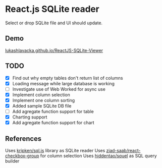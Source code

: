 # React.js SQLite reader

Select or drop SQLite file and UI should update.

## Demo

[lukashlavacka.github.io/ReactJS-SQLite-Viewer](//lukashlavacka.github.io/ReactJS-SQLite-Viewer)

## TODO

- [x] Find out why empty tables don't return list of columns
- [x] Loading message while large database is working
- [ ] Investigate use of Web Worked for async use
- [x] Implement column selection
- [x] Implement one column sorting
- [x] Added sample SQLite DB file
- [ ] Add agregate function support for table
- [X] Charting support
- [X] Add agregate function support for chart

## References

Uses [kripken/sql.js](//github.com/kripken/sql.js) library as SQLite reader
Uses [ziad-saab/react-checkbox-group](//github.com/ziad-saab/react-checkbox-group) for column selection
Uses [hiddentao/squel](//github.com/hiddentao/squel) as SQL query builder